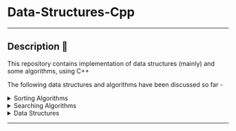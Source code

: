 # Data-Structures-Cpp

---

## Description 📝

This repository contains implementation of data structures (mainly) and some algorithms, using C++

The following data structures and algorithms have been discussed so far -

<details>
    <summary> Sorting Algorithms
    </summary>
    <ul type = "disc">
        <li>  Bubble sort (✔) </a>
        <li>  Insertion sort (✔) </a>
        <li>  Selection sort (✔) </a>
    </ul>
</details>

<details>
    <summary> Searching Algorithms
    </summary>
        <ul type = "disc">
            <li> Binary Search (✔) </a>
            <li> Linear Search (✔)</a>
        </ul>

</details>
<details>
    <summary> Data Structures
    </summary>
        <ul type = "disc">
            <li> Matrices </a> 
            <ul>
                <li>  Diagonal Matrix (✔) </a>
                <li>  Lower Triangular Matrix (✔) </a>
                <li>  Symmetric Matrix (✔) </a>
                <li>  Tridiagonal Matrix (✔) </a>
                <li>  Upper Triangular Matrix (✔) </a>
            </ul>
            <ul> Linked List (✔)</a>
                <li> Sorted Singly Linked List (✔)
            </ul>
            <li> Doubly Linked List (❌)</a>
        </ul>

</details>

---

